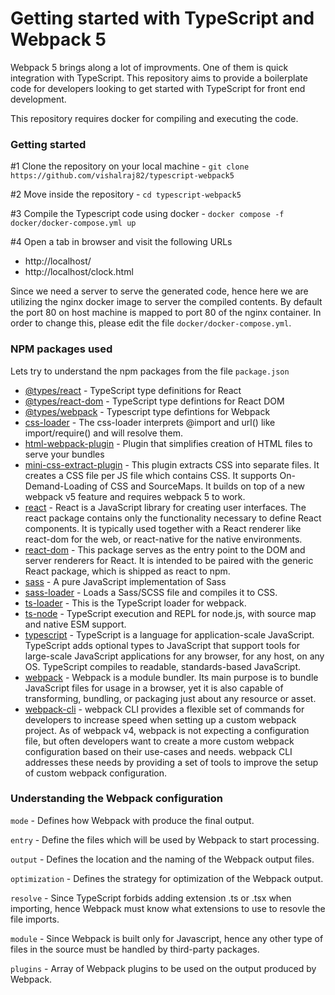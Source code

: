 # Getting started with TypeScript and Webpack 5

Webpack 5 brings along a lot of improvments. One of them is quick integration with TypeScript.
This repository aims to provide a boilerplate code for developers looking to get started with
TypeScript for front end development.

This repository requires docker for compiling and executing the code.

### Getting started

#1 Clone the repository on your local machine - `git clone https://github.com/vishalraj82/typescript-webpack5`

#2 Move inside the repository - `cd typescript-webpack5`

#3 Compile the Typescript code using docker - `docker compose -f docker/docker-compose.yml up`

#4 Open a tab in browser and visit the following URLs
  - http://localhost/
  - http://localhost/clock.html

Since we need a server to serve the generated code, hence here we are utilizing the nginx docker image to server the compiled contents. By default the port 80 on host machine is mapped to port 80 of the nginx container. In order to change this, please edit the file `docker/docker-compose.yml`.


### NPM packages used

Lets try to understand the npm packages from the file `package.json`

- [@types/react](https://npmjs.com/package/@types/react) - TypeScript type definitions for React
- [@types/react-dom](https://npmjs.com/package/@types/react-dom) - TypeScript type defintions for React DOM
- [@types/webpack](https://npmjs.com/package/@types/webpack) - Typescript type defintions for Webpack
- [css-loader](https://npmjs.com/package/css-loader) - The css-loader interprets @import and url() like import/require() and will resolve them.
- [html-webpack-plugin](https://npmjs.com/package/html-webpack-plugin) - Plugin that simplifies creation of HTML files to serve your bundles
- [mini-css-extract-plugin](https://npmjs.com/package/mini-css-extract-plugin) - This plugin extracts CSS into separate files. It creates a CSS file per JS file which contains CSS. It supports On-Demand-Loading of CSS and SourceMaps. It builds on top of a new webpack v5 feature and requires webpack 5 to work.
- [react](https://npmjs.com/package/react) - React is a JavaScript library for creating user interfaces.
The react package contains only the functionality necessary to define React components. It is typically used together with a React renderer like react-dom for the web, or react-native for the native environments.
- [react-dom](https://npmjs.com/package/react-dom) - This package serves as the entry point to the DOM and server renderers for React. It is intended to be paired with the generic React package, which is shipped as react to npm.
- [sass](https://npmjs.com/package.sass) - A pure JavaScript implementation of Sass
- [sass-loader](https://npmjs.com/package/sass-loader) - Loads a Sass/SCSS file and compiles it to CSS.
- [ts-loader](https://npmjs.com/package/ts-loader) - This is the TypeScript loader for webpack.
- [ts-node](https://npmjs.com/package/ts-node) - TypeScript execution and REPL for node.js, with source map and native ESM support.
- [typescript](https://npmjs.com/package/typescript) - TypeScript is a language for application-scale JavaScript. TypeScript adds optional types to JavaScript that support tools for large-scale JavaScript applications for any browser, for any host, on any OS. TypeScript compiles to readable, standards-based JavaScript.
- [webpack](https://npmjs.com/package/webpack) - Webpack is a module bundler. Its main purpose is to bundle JavaScript files for usage in a browser, yet it is also capable of transforming, bundling, or packaging just about any resource or asset.
- [webpack-cli](https://npmjs.com/package/webpack-cli) - webpack CLI provides a flexible set of commands for developers to increase speed when setting up a custom webpack project. As of webpack v4, webpack is not expecting a configuration file, but often developers want to create a more custom webpack configuration based on their use-cases and needs. webpack CLI addresses these needs by providing a set of tools to improve the setup of custom webpack configuration.


### Understanding the Webpack configuration

`mode` - Defines how Webpack with produce the final output.

`entry` - Define the files which will be used by Webpack to start processing.

`output` - Defines the location and the naming of the Webpack output files.

`optimization` - Defines the strategy for optimization of the Webpack output.

`resolve` - Since TypeScript forbids adding extension .ts or .tsx when importing, hence Webpack must know what extensions to use to resovle the file imports.

`module` - Since Webpack is built only for Javascript, hence any other type of files in the source must be handled by third-party packages.

`plugins` - Array of Webpack plugins to be used on the output produced by Webpack.

